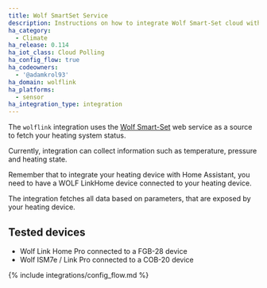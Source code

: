 ```yaml
---
title: Wolf SmartSet Service
description: Instructions on how to integrate Wolf Smart-Set cloud within Home Assistant.
ha_category:
  - Climate
ha_release: 0.114
ha_iot_class: Cloud Polling
ha_config_flow: true
ha_codeowners:
  - '@adamkrol93'
ha_domain: wolflink
ha_platforms:
  - sensor
ha_integration_type: integration
---
```


The `wolflink` integration uses the [Wolf Smart-Set](https://www.wolf-smartset.com/) web service as a source to fetch your heating system status.

Currently, integration can collect information such as temperature, pressure and heating state. 

Remember that to integrate your heating device with Home Assistant, you need to have a WOLF LinkHome device connected to your heating device.

The integration fetches all data based on parameters, that are exposed by your heating device.

## Tested devices

- Wolf Link Home Pro connected to a FGB-28 device
- Wolf ISM7e / Link Pro connected to a COB-20 device

{% include integrations/config_flow.md %}
